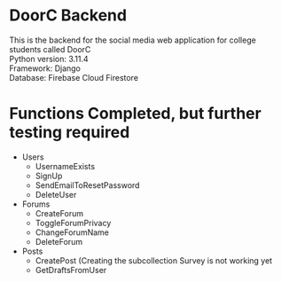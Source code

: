 # DoorC Backend
This is the backend for the social media web application for college students called DoorC <br>
Python version: 3.11.4 <br>
Framework: Django <br>
Database: Firebase Cloud Firestore <br>
# Functions Completed, but further testing required
<ul>
  <li>
    Users
    <ul>
      <li>UsernameExists</li>
      <li>SignUp</li>
      <li>SendEmailToResetPassword</li>
      <li>DeleteUser</li>      
    </ul>
  </li>
  <li>
    Forums
    <ul>
      <li>CreateForum</li>
      <li>ToggleForumPrivacy</li>
      <li>ChangeForumName</li>
      <li>DeleteForum</li>      
    </ul>
  </li>
  <li>
    Posts
    <ul>
      <li>CreatePost (Creating the subcollection Survey is not working yet</li>
      <li>GetDraftsFromUser</li>
    </ul>
  </li>
</ul>
